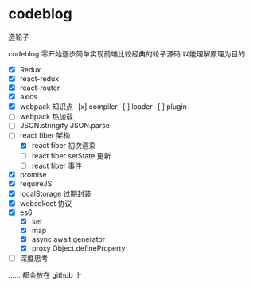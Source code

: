 # codeblog

造轮子

codeblog 零开始逐步简单实现前端比较经典的轮子源码 以能理解原理为目的

- [x] Redux
- [x] react-redux
- [x] react-router
- [x] axios
- [x] webpack 知识点 -[x] compiler -[ ] loader -[ ] plugin
- [ ] webpack 热加载
- [ ] JSON.stringify JSON.parse
- [ ] react fiber 架构
  - [x] react fiber 初次渲染
  - [ ] react fiber setState 更新
  - [ ] react fiber 事件
- [x] promise
- [x] requireJS
- [x] localStorage 过期封装
- [x] websokcet 协议
- [x] es6
  - [x] set
  - [x] map
  - [x] async await generator
  - [x] proxy Object.defineProperty
- [ ] 深度思考

......
都会放在 github 上
